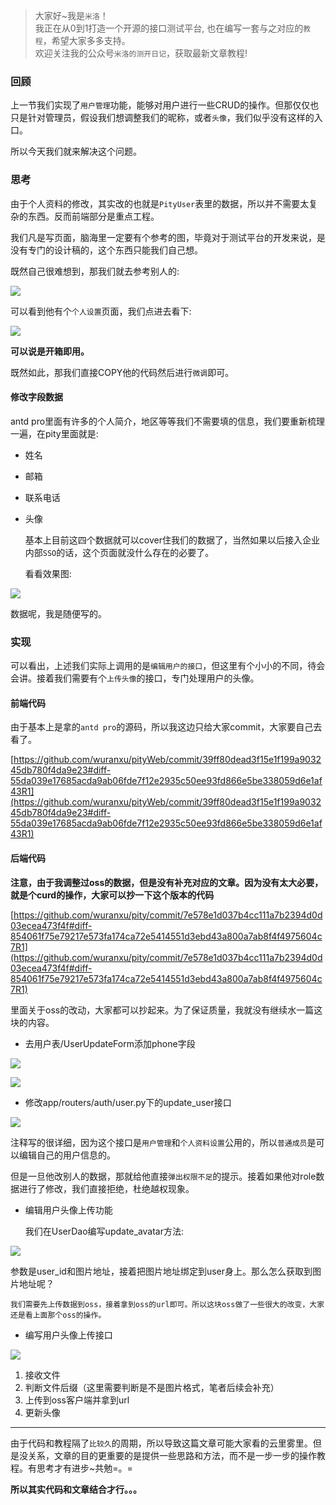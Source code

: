 > 大家好~我是`米洛`！<br/>
> 我正在从0到1打造一个开源的接口测试平台, 也在编写一套与之对应的`教程`，希望大家多多支持。<br/>
> 欢迎关注我的公众号`米洛的测开日记`，获取最新文章教程! 

### 回顾

  上一节我们实现了`用户管理`功能，能够对用户进行一些CRUD的操作。但那仅仅也只是针对管理员，假设我们想调整我们的昵称，或者`头像`，我们似乎没有这样的入口。
  
  所以今天我们就来解决这个问题。
  
### 思考

  由于个人资料的修改，其实改的也就是`PityUser`表里的数据，所以并不需要太复杂的东西。反而前端部分是重点工程。
  
  我们凡是写页面，脑海里一定要有个参考的图，毕竟对于测试平台的开发来说，是没有专门的设计稿的，这个东西只能我们自己想。
  
  既然自己很难想到，那我们就去参考别人的:
  
![](https://static.pity.fun/picture/2022-1-15/1642218846910-image.png)

  可以看到他有个`个人设置`页面，我们点进去看下:
  
![](https://static.pity.fun/picture/2022-1-15/1642218891339-image.png)

  **可以说是开箱即用。**
  
  既然如此，那我们直接COPY他的代码然后进行`微调`即可。
  
#### 修改字段数据

  antd pro里面有许多的个人简介，地区等等我们不需要填的信息，我们要重新梳理一遍，在pity里面就是:
  
- 姓名
- 邮箱
- 联系电话
- 头像

  基本上目前这四个数据就可以cover住我们的数据了，当然如果以后接入企业内部`SSO`的话，这个页面就没什么存在的必要了。
  
  看看效果图:
  
![](https://static.pity.fun/picture/2022-1-15/1642219131552-image.png)

  数据呢，我是随便写的。
  
### 实现

  可以看出，上述我们实际上调用的是`编辑用户的接口`，但这里有个小小的不同，待会会讲。接着我们需要有个`上传头像`的接口，专门处理用户的头像。
  
#### 前端代码

  由于基本上是拿的`antd pro`的源码，所以我这边只给大家commit，大家要自己去看了。
  
  [https://github.com/wuranxu/pityWeb/commit/39ff80dead3f15e1f199a903245db780f4da9e23#diff-55da039e17685acda9ab06fde7f12e2935c50ee93fd866e5be338059d6e1af43R1](https://github.com/wuranxu/pityWeb/commit/39ff80dead3f15e1f199a903245db780f4da9e23#diff-55da039e17685acda9ab06fde7f12e2935c50ee93fd866e5be338059d6e1af43R1)
  
#### 后端代码

  **注意，由于我调整过oss的数据，但是没有补充对应的文章。因为没有太大必要，就是个curd的操作，大家可以抄一下这个版本的代码**
  
  [https://github.com/wuranxu/pity/commit/7e578e1d037b4cc111a7b2394d0d03ecea473f4f#diff-854061f75e79217e573fa174ca72e5414551d3ebd43a800a7ab8f4f4975604c7R1](https://github.com/wuranxu/pity/commit/7e578e1d037b4cc111a7b2394d0d03ecea473f4f#diff-854061f75e79217e573fa174ca72e5414551d3ebd43a800a7ab8f4f4975604c7R1)
  
  里面关于oss的改动，大家都可以抄起来。为了保证质量，我就没有继续水一篇这块的内容。
  
- 去用户表/UserUpdateForm添加phone字段

![](https://static.pity.fun/picture/2022-1-15/1642219842757-image.png)
  
![](https://static.pity.fun/picture/2022-1-15/1642219805306-image.png)


- 修改app/routers/auth/user.py下的update_user接口

![](https://static.pity.fun/picture/2022-1-15/1642219739100-image.png)

  注释写的很详细，因为这个接口是`用户管理`和`个人资料设置`公用的，所以`普通成员`是可以编辑自己的用户信息的。
  
  但是一旦他改别人的数据，那就给他直接`弹出权限不足`的提示。接着如果他对role数据进行了修改，我们直接拒绝，杜绝越权现象。
  
- 编辑用户头像上传功能

  我们在UserDao编写update_avatar方法:
  
![](https://static.pity.fun/picture/2022-1-15/1642220001953-image.png)

  参数是user_id和图片地址，接着把图片地址绑定到user身上。那么怎么获取到图片地址呢？
  
  `我们需要先上传数据到oss，接着拿到oss的url即可。所以这块oss做了一些很大的改变，大家还是看上面那个oss的操作。`
  
- 编写用户头像上传接口

![](https://static.pity.fun/picture/2022-1-15/1642220075467-image.png)

1. 接收文件
2. 判断文件后缀（这里需要判断是不是图片格式，笔者后续会补充）
3. 上传到oss客户端并拿到url
4. 更新头像

---

  由于代码和教程隔了`比较久`的周期，所以导致这篇文章可能大家看的云里雾里。但是没关系，文章的目的更重要的是提供一些思路和方法，而不是一步一步的操作教程。有思考才有进步~共勉=。=
  
  **所以其实代码和文章结合才行。。。**
  
  
